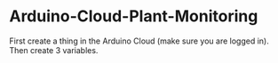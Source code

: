 # Arduino-Cloud-Plant-Monitoring
First create a thing in the Arduino Cloud (make sure you are logged in). Then create 3 variables.
